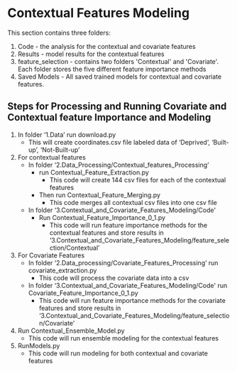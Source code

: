 # Contextual Features Modeling

This section contains three folders: 
  1) Code - the analysis for the contextual and covariate features
  2) Results - model results for the contextual features
  3) feature_selection - contains two folders 'Contextual' and 'Covariate'. Each folder stores the five different feature importance methods
  4) Saved Models - All saved trained models for contextual and covariate features.

## Steps for Processing and Running Covariate and Contextual feature Importance and Modeling

1. In folder ‘1.Data’  run download.py
    * This will create coordinates.csv file labeled data of ‘Deprived’, ‘Built-up’, ‘Not-Built-up’
2. For contextual features
    * In folder ‘2.Data_Processing/Contextual_features_Processing’
        *  run Contextual_Feature_Extraction.py
            * This code will create 144 csv files for each of the contextual features
        * Then run Contextual_Feature_Merging.py
            * This code merges all contextual csv files into one csv file 
    * In folder ‘3.Contextual_and_Covariate_Features_Modeling/Code'
        * Run Contextual_Feature_Importance_0_1.py
            * This code will run feature importance methods for the contextual features and store results in ‘3.Contextual_and_Covariate_Features_Modeling/feature_selection/Contextual’
  3. For Covariate Features
      * In folder ‘2.Data_processing/Covariate_Features_Processing’ run covariate_extraction.py
        * This code will process the covariate data into a csv
      * In folder ‘3.Contextual_and_Covariate_Features_Modeling/Code'  run Covariate_Feature_Importance_0_1.py
        * This code will run feature importance methods for the covariate features and store results in ‘3.Contextual_and_Covariate_Features_Modeling/feature_selection/Covariate’
  4. Run Contextual_Ensemble_Model.py
      * This code will run ensemble modeling for the contextual features
  5. RunModels.py
      * This code will run modeling for both contextual and covariate features
